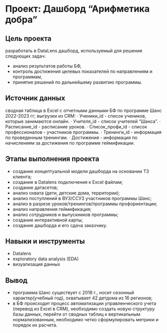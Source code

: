 # Проект: Дашборд “Арифметика добра”

## Цель проекта
разработать в DataLens дашборд, используемый для решения следующих задач:
- анализ результатов работы БФ,
- контроль достижения целевых показателей по направлениям и программам,
- принятие решений по дальнейшему развитию программы.

## Источник данных
сводная таблица в Excel с отчетными данными БФ по программе Шанс 2022-2023 гг;
выгрузки из CRM:
·         Ученики_id - список учеников, которые занимаются онлайн.
·         Учителя_id  - список учителей “Шанса”.
·         Расписание_id -  расписание уроков.
·         Список_профи_id - список профессионалов - участников программы.
·         Тренинги_id - информация по проведенным тренингам.
·         Достижения - информация по начислениям за достижения по программе геймификации.

## Этапы выполнения проекта
* создание концептуальной модели дашборда на основании ТЗ клиента;
* создание в Datalens подключения к Excel файлам;
* создание датасетов;
* анализ охвата (дети, детские дома, территории);
* анализ поступлений в ВУЗ/ССУЗ участников программы Шанс;
* анализ в разрезе уроков/тренингов/программы профориентации;
* анализ направления геймификация;
* анализ сотрудников и выпускников программы;
* создание интерактивной карты;
* создание дашборда и его сдача заказчику.

## Навыки и инструменты
* Datalens
* exploratory data analysis (EDA)
* визуализация данных

## Вывод
* программа Шанс существует с 2018 г., носит сезонный характер(учебный год), охватывает 42 детдома из 16 регионов;
* в БФ происходит процесс автоматизации управленческого учета (перевод из Excel в CRM), необходимо создать новую структуру базы данных, перейти от сводных таблиц к вертикальным нормализованным, необходимо четко сформулировать метрики и порядок их расчета. 
